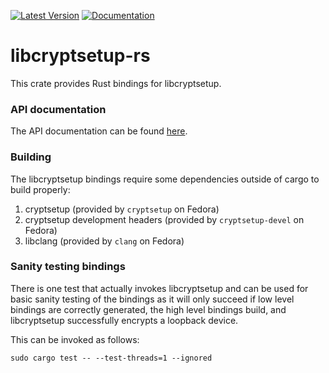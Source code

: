 [![Latest Version](https://img.shields.io/crates/v/libcryptsetup-rs.svg)](https://crates.io/crates/libcryptsetup-rs)
[![Documentation](https://docs.rs/libcryptsetup-rs/badge.svg)](https://docs.rs/libcryptsetup-rs/)

# libcryptsetup-rs

This crate provides Rust bindings for libcryptsetup.

### API documentation

The API documentation can be found [here](https://stratis-storage.github.io/libcryptsetup-rs/doc/libcryptsetup_rs/index.html).

### Building

The libcryptsetup bindings require some dependencies outside of cargo to build
properly:
1. cryptsetup (provided by `cryptsetup` on Fedora)
2. cryptsetup development headers (provided by `cryptsetup-devel` on Fedora)
3. libclang (provided by `clang` on Fedora)

### Sanity testing bindings

There is one test that actually invokes libcryptsetup and can be used for basic sanity
testing of the bindings as it will only succeed if low level bindings are correctly generated,
the high level bindings build, and libcryptsetup successfully encrypts a loopback device.

This can be invoked as follows:

```
sudo cargo test -- --test-threads=1 --ignored
```
